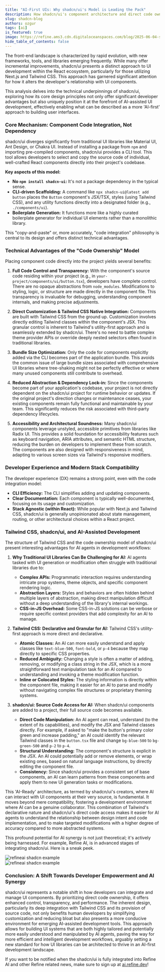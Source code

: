 ```yaml
---
title: "AI-First UIs: Why shadcn/ui's Model is Leading the Pack"
description: How shadcn/ui's component architecture and direct code ownership are setting the standard for AI-native UI development.
slug: shadcn-blog
authors: ozgur
tags: [ai]
is_featured: true
image: https://refine.ams3.cdn.digitaloceanspaces.com/blog/2025-06-04-shadcn-ui/shadcn.png
hide_table_of_contents: false
---
```


The front-end landscape is characterized by rapid evolution, with new frameworks, tools, and libraries emerging frequently. While many offer incremental improvements, shadcn/ui presents a distinct approach to UI development within the React ecosystem, particularly for those utilizing Next.js and Tailwind CSS. This approach has garnered significant attention for how it alters the developer's relationship with UI components.

This analysis delves into the technical underpinnings of shadcn/ui, exploring how its core design principles not only offer significant developer advantages but also uniquely position it at the forefront of AI-assisted UI development, effectively enabling what can be described as a more 'AI-first' approach to building user interfaces.

### Core Mechanism: Component Code Integration, Not Dependency

shadcn/ui diverges significantly from traditional UI libraries like Material UI, Ant Design, or Chakra UI. Instead of installing a package from `npm` and importing pre-compiled components, shadcn/ui provides a CLI tool. This tool allows developers to select and copy the source code of individual, well-crafted React components directly into their project's codebase.

**Key aspects of this model:**

- **No `npm install shadcn-ui`:** It's not a package dependency in the typical sense.
- **CLI-driven Scaffolding:** A command like `npx shadcn-ui@latest add button` places the `Button` component's JSX/TSX, styles (using Tailwind CSS), and any utility functions directly into a designated folder (e.g., `./components/ui`).
- **Boilerplate Generation:** It functions more like a highly curated boilerplate generator for individual UI elements rather than a monolithic library.

This "copy-and-paste" or, more accurately, "code integration" philosophy is central to its design and offers distinct technical advantages.

### Technical Advantages of the "Code Ownership" Model

Placing component code directly into the project yields several benefits:

1.  **Full Code Control and Transparency:**
    With the component's source code residing within your project (e.g., in `your-project/components/ui/button.tsx`), developers have complete control. There are no opaque abstractions from `node_modules`. Modifications to styling, logic, or structure are made directly in the component file. This transparency is invaluable for debugging, understanding component internals, and making precise adjustments.

2.  **Direct Customization & Tailwind CSS Native Integration:**
    Components are built with Tailwind CSS from the ground up. Customization involves directly editing Tailwind classes within the component's JSX. This granular control is inherent to Tailwind's utility-first approach and is seamlessly extended by shadcn/ui. There's no need to battle complex theme provider APIs or override deeply nested selectors often found in traditional libraries.

3.  **Bundle Size Optimization:**
    Only the code for components explicitly added via the CLI becomes part of the application bundle. This avoids the common issue of large bundle sizes associated with comprehensive UI libraries where tree-shaking might not be perfectly effective or where many unused components still contribute to overhead.

4.  **Reduced Abstraction & Dependency Lock-in:**
    Since the components become part of your application's codebase, your project is not directly dependent on the shadcn/ui project for runtime behavior or updates. If the original project's direction changes or maintenance ceases, your existing components remain fully functional and maintainable by your team. This significantly reduces the risk associated with third-party dependency lifecycles.

5.  **Accessibility and Architectural Soundness:**
    Many shadcn/ui components leverage unstyled, accessible primitives from libraries like Radix UI. This provides a solid foundation for accessibility features such as keyboard navigation, ARIA attributes, and semantic HTML structure, reducing the burden on developers to implement these from scratch. The components are also designed with responsiveness in mind, adapting to various screen sizes via Tailwind's responsive modifiers.

### Developer Experience and Modern Stack Compatibility

The developer experience (DX) remains a strong point, even with the code integration model:

- **CLI Efficiency:** The CLI simplifies adding and updating components.
- **Clear Documentation:** Each component is typically well-documented, focusing on its usage and customization.
- **Stack Agnostic (within React):** While popular with Next.js and Tailwind CSS, shadcn/ui is generally unopinionated about state management, routing, or other architectural choices within a React project.

### Tailwind CSS, shadcn/ui, and AI-Assisted Development

The structure of Tailwind CSS and the code ownership model of shadcn/ui present interesting advantages for AI agents in development workflows:

1.  **Why Traditional UI Libraries Can Be Challenging for AI:**
    AI agents tasked with UI generation or modification often struggle with traditional libraries due to:

    - **Complex APIs:** Programmatic interaction requires understanding intricate prop systems, theme objects, and specific component rendering logic.
    - **Abstraction Layers:** Styles and behaviors are often hidden behind multiple layers of abstraction, making direct manipulation difficult without a deep understanding of the library's internal workings.
    - **CSS-in-JS Overhead:** Some CSS-in-JS solutions can be verbose or require specific context providers that add complexity for an AI to manage.

2.  **Tailwind CSS: Declarative and Granular for AI:**
    Tailwind CSS's utility-first approach is more direct and declarative.

    - **Atomic Classes:** An AI can more easily understand and apply classes like `text-blue-500`, `font-bold`, or `p-4` because they map directly to specific CSS properties.
    - **Reduced Ambiguity:** Changing a style is often a matter of adding, removing, or modifying a class string in the JSX, which is a more straightforward text manipulation task for an AI compared to understanding and invoking a theme modification function.
    - **Inline or Colocated Styles:** The styling information is directly within the component file, making it easier for an AI to parse and modify without navigating complex file structures or proprietary theming systems.

3.  **shadcn/ui: Source Code Access for AI:**
    When shadcn/ui components are added to a project, their full source code becomes available.
    - **Direct Code Manipulation:** An AI agent can read, understand (to the extent of its capabilities), and modify the JSX and Tailwind classes directly. For example, if asked to "make the button's primary color green and increase padding," an AI could identify the relevant Tailwind classes in the `button.tsx` file and change `bg-blue-500` to `bg-green-500` and `p-2` to `p-4`.
    - **Structural Understanding:** The component's structure is explicit in the JSX. An AI could potentially add or remove elements, or wrap existing ones, based on natural language instructions, by directly editing the component file.
    - **Consistency:** Since shadcn/ui provides a consistent set of base components, an AI can learn patterns from these components and apply them to new UI generation tasks or modifications.

This 'AI-Ready' architecture, as termed by shadcn/ui's creators, where AI can interact with UI components at their very source, is fundamental. It moves beyond mere compatibility, fostering a development environment where AI can be a genuine collaborator. This combination of Tailwind's declarative nature and shadcn/ui's direct code access makes it easier for AI agents to understand the relationship between design intent and code implementation, and to make targeted modifications with a higher degree of accuracy compared to more abstracted systems.

This profound potential for AI synergy is not just theoretical; it's actively being harnessed. For example, Refine AI, is in advanced stages of integrating shadcn/ui. Here is a sneak peek.

<div className="centered-image">
 <img src="https://refine.ams3.cdn.digitaloceanspaces.com/blog/2025-06-04-shadcn-ui/shadcn-table.png
 " alt="refineai shadcn example" />
</div>
<div className="centered-image">
 <img src="https://refine.ams3.cdn.digitaloceanspaces.com/blog/2025-06-04-shadcn-ui/shadcn-detail.png
 " alt="refineai shadcn example" />
</div>

### Conclusion: A Shift Towards Developer Empowerment and AI Synergy

shadcn/ui represents a notable shift in how developers can integrate and manage UI components. By prioritizing direct code ownership, it offers enhanced control, transparency, and performance. The inherent design, particularly its deep integration with Tailwind CSS and its provision of source code, not only benefits human developers by simplifying customization and reducing bloat but also presents a more conducive environment for emerging AI-assisted development tools. This approach allows for building UI systems that are both highly tailored and potentially more easily understood and manipulated by AI agents, paving the way for more efficient and intelligent development workflows, arguably setting a new standard for how UI libraries can be architected to thrive in an AI-first development landscape.

If you want to be notified when the shadcn/ui is fully integrated into Refine AI and other Refine related news, make sure to sign up at [ai.refine.dev](https://ai.refine.dev)!
